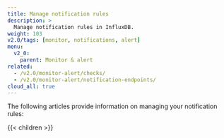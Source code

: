 ```yaml
---
title: Manage notification rules
description: >
  Manage notification rules in InfluxDB.
weight: 103
v2.0/tags: [monitor, notifications, alert]
menu:
  v2_0:
    parent: Monitor & alert
related:
  - /v2.0/monitor-alert/checks/
  - /v2.0/monitor-alert/notification-endpoints/
cloud_all: true
---
```


The following articles provide information on managing your notification rules:

{{< children >}}
